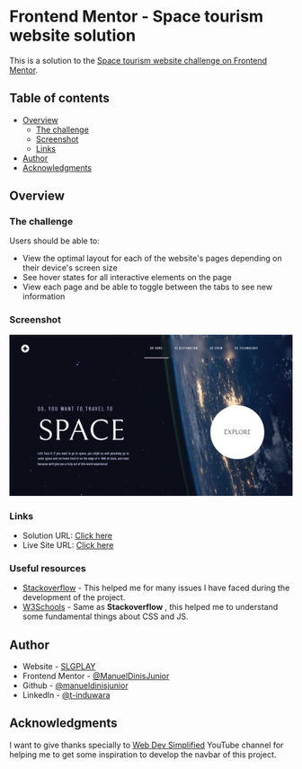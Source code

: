 # Frontend Mentor - Space tourism website solution

This is a solution to the [Space tourism website challenge on Frontend Mentor](https://www.frontendmentor.io/challenges/space-tourism-multipage-website-gRWj1URZ3).

## Table of contents

- [Overview](#overview)
  - [The challenge](#the-challenge)
  - [Screenshot](#screenshot)
  - [Links](#links)
- [Author](#author)
- [Acknowledgments](#acknowledgments)

## Overview

### The challenge

Users should be able to:

- View the optimal layout for each of the website's pages depending on their device's screen size
- See hover states for all interactive elements on the page
- View each page and be able to toggle between the tabs to see new information

### Screenshot

![](assets/readme/homepage.png)

### Links

- Solution URL: [Click here](https://www.frontendmentor.io/solutions/space-tourism-multipage-website-1DWxFcFiU)
- Live Site URL: [Click here](https://space-tourism-multi-page-website-one.vercel.app/)


### Useful resources

- [Stackoverflow](https://stackoverflow.com/) - This helped me for many issues I have faced during the development of the project.
- [W3Schools](https://www.w3schools.com/) - Same as **Stackoverflow** , this helped me to understand some fundamental things about CSS and JS.

## Author

- Website - [SLGPLAY](https://www.manueldinisjunior.com)
- Frontend Mentor - [@ManuelDinisJunior](https://www.frontendmentor.io/profile/manueldinisjunior)
- Github - [@manueldinisjunior](https://github.com/manueldinisjunior)
- LinkedIn - [@t-induwara](https://www.linkedin.com/in/manueldinisjunior)

## Acknowledgments

I want to give thanks specially to [Web Dev Simplified](https://youtu.be/At4B7A4GOPg) YouTube channel for helping me to get some inspiration to develop the navbar of this project.
